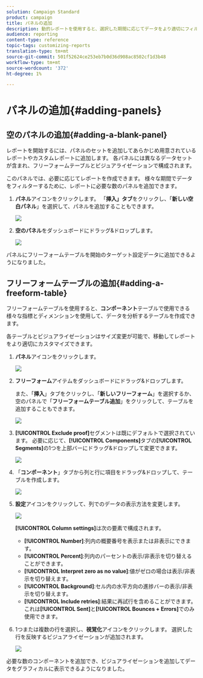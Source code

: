 ```yaml
---
solution: Campaign Standard
product: campaign
title: パネルの追加
description: 動的レポートを使用すると、選択した期間に応じてデータをより適切にフィルターするパネルを追加できます。
audience: reporting
content-type: reference
topic-tags: customizing-reports
translation-type: tm+mt
source-git-commit: 501f52624ce253eb7b0d36d908ac8502cf1d3b48
workflow-type: tm+mt
source-wordcount: '372'
ht-degree: 1%

---
```



# パネルの追加{#adding-panels}

## 空のパネルの追加{#adding-a-blank-panel}

レポートを開始するには、パネルのセットを追加してあらかじめ用意されているレポートやカスタムレポートに追加します。 各パネルには異なるデータセットが含まれ、フリーフォームテーブルとビジュアライゼーションで構成されます。

このパネルでは、必要に応じてレポートを作成できます。 様々な期間でデータをフィルターするために、レポートに必要な数のパネルを追加できます。

1. **パネル**&#x200B;アイコンをクリックします。 「**挿入」タブ**&#x200B;をクリックし、「**新しい空白パネル**」を選択して、パネルを追加することもできます。

   ![](assets/dynamic_report_panel_1.png)

1. **空のパネル**&#x200B;をダッシュボードにドラッグ&amp;ドロップします。

   ![](assets/dynamic_report_panel.png)

パネルにフリーフォームテーブルを開始のターゲット設定データに追加できるようになりました。

## フリーフォームテーブルの追加{#adding-a-freeform-table}

フリーフォームテーブルを使用すると、**コンポーネント**&#x200B;テーブルで使用できる様々な指標とディメンションを使用して、データを分析するテーブルを作成できます。

各テーブルとビジュアライゼーションはサイズ変更が可能で、移動してレポートをより適切にカスタマイズできます。

1. **パネル**&#x200B;アイコンをクリックします。

   ![](assets/dynamic_report_panel_1.png)

1. **フリーフォーム**&#x200B;アイテムをダッシュボードにドラッグ&amp;ドロップします。

   また、「**挿入**」タブをクリックし、「**新しいフリーフォーム**」を選択するか、空のパネルで「**フリーフォームテーブル追加**」をクリックして、テーブルを追加することもできます。

   ![](assets/dynamic_report_panel_2.png)

1. **[!UICONTROL Exclude proof]**&#x200B;セグメントは既にデフォルトで選択されています。 必要に応じて、**[!UICONTROL Components]**&#x200B;タブの&#x200B;**[!UICONTROL Segments]**&#x200B;の1つを上部バーにドラッグ&amp;ドロップして変更できます。

   ![](assets/dynamic_report_panel_3.png)

1. 「**コンポーネント**」タブから列と行に項目をドラッグ&amp;ドロップして、テーブルを作成します。

   ![](assets/dynamic_report_freeform_3.png)

1. **設定**&#x200B;アイコンをクリックして、列でのデータの表示方法を変更します。

   ![](assets/dynamic_report_freeform_4.png)

   **[!UICONTROL Column settings]**&#x200B;は次の要素で構成されます。

   * **[!UICONTROL Number]**:列内の概要番号を表示または非表示にできます。
   * **[!UICONTROL Percent]**:列内のパーセントの表示/非表示を切り替えることができます。
   * **[!UICONTROL Interpret zero as no value]**:値がゼロの場合は表示/非表示を切り替えます。
   * **[!UICONTROL Background]**:セル内の水平方向の進捗バーの表示/非表示を切り替えます。
   * **[!UICONTROL Include retries]**:結果に再試行を含めることができます。これは&#x200B;**[!UICONTROL Sent]**&#x200B;と&#x200B;**[!UICONTROL Bounces + Errors]**&#x200B;でのみ使用できます。

1. 1つまたは複数の行を選択し、**視覚化**&#x200B;アイコンをクリックします。 選択した行を反映するビジュアライゼーションが追加されます。

   ![](assets/dynamic_report_freeform_5.png)

必要な数のコンポーネントを追加でき、ビジュアライゼーションを追加してデータをグラフィカルに表示できるようになりました。
